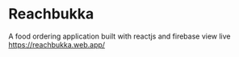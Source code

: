 # Reachbukka
A food ordering application built with reactjs and firebase
view live https://reachbukka.web.app/
